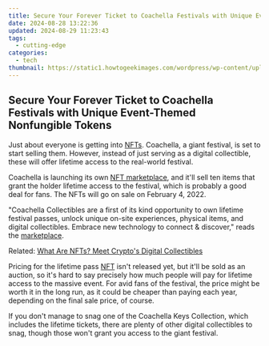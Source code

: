 ```yaml
---
title: Secure Your Forever Ticket to Coachella Festivals with Unique Event-Themed Nonfungible Tokens
date: 2024-08-28 13:22:36
updated: 2024-08-29 11:23:43
tags:
  - cutting-edge
categories:
  - tech
thumbnail: https://static1.howtogeekimages.com/wordpress/wp-content/uploads/2022/02/Coachella-image.jpg
---
```


## Secure Your Forever Ticket to Coachella Festivals with Unique Event-Themed Nonfungible Tokens

Just about everyone is getting into [NFTs](https://win11.techidaily.com/confirming-windows-11s-integrity-quick-checks/). Coachella, a giant festival, is set to start selling them. However, instead of just serving as a digital collectible, these will offer lifetime access to the real-world festival.

 Coachella is launching its own [NFT marketplace](https://nft.coachella.com/marketplace), and it'll sell ten items that grant the holder lifetime access to the festival, which is probably a good deal for fans. The NFTs will go on sale on February 4, 2022.

 "Coachella Collectibles are a first of its kind opportunity to own lifetime festival passes, unlock unique on-site experiences, physical items, and digital collectibles. Embrace new technology to connect & discover," reads the [marketplace](https://nft.coachella.com/).

Related: [What Are NFTs? Meet Crypto's Digital Collectibles](https://sound-tweaking.techidaily.com/updated-2024-approved-mastering-echo-effects-implementing-reverb-in-digital-sound-environments-windows-edition/) 

 Pricing for the lifetime pass [NFT](https://sound-tweaking.techidaily.com/updated-2024-approved-mastering-echo-effects-implementing-reverb-in-digital-sound-environments-windows-edition/) isn't released yet, but it'll be sold as an auction, so it's hard to say precisely how much people will pay for lifetime access to the massive event. For avid fans of the festival, the price might be worth it in the long run, as it could be cheaper than paying each year, depending on the final sale price, of course.

 If you don't manage to snag one of the Coachella Keys Collection, which includes the lifetime tickets, there are plenty of other digital collectibles to snag, though those won't grant you access to the giant festival.

<ins class="adsbygoogle"
     style="display:block"
     data-ad-format="autorelaxed"
     data-ad-client="ca-pub-7571918770474297"
     data-ad-slot="1223367746"></ins>



<ins class="adsbygoogle"
     style="display:block"
     data-ad-client="ca-pub-7571918770474297"
     data-ad-slot="8358498916"
     data-ad-format="auto"
     data-full-width-responsive="true"></ins>
